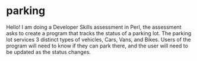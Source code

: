 # parking
Hello! I am doing a Developer Skills assessment in Perl, the assessment asks to create a program that tracks the status of a parking lot. The parking lot services 3 distinct types of vehicles, Cars, Vans, and Bikes. Users of the program will need to know if they can park there, and the user will need to be updated as the status changes.
